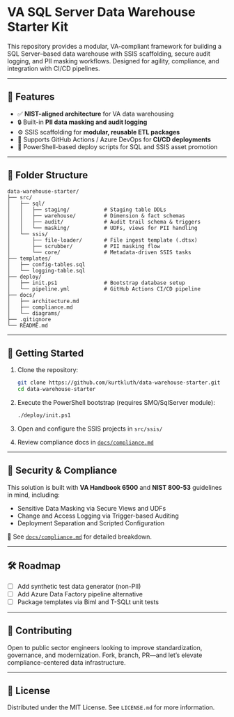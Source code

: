 # VA SQL Server Data Warehouse Starter Kit

This repository provides a modular, VA-compliant framework for building a SQL Server–based data warehouse with SSIS scaffolding, secure audit logging, and PII masking workflows. Designed for agility, compliance, and integration with CI/CD pipelines.

---

## 🧱 Features

- ✅ **NIST-aligned architecture** for VA data warehousing
- 🔒 Built-in **PII data masking and audit logging**
- ⚙️ SSIS scaffolding for **modular, reusable ETL packages**
- 🚀 Supports GitHub Actions / Azure DevOps for **CI/CD deployments**
- 🧭 PowerShell-based deploy scripts for SQL and SSIS asset promotion

---

## 📁 Folder Structure

```
data-warehouse-starter/
├── src/
│   ├── sql/
│   │   ├── staging/           # Staging table DDLs
│   │   ├── warehouse/         # Dimension & fact schemas
│   │   ├── audit/             # Audit trail schema & triggers
│   │   └── masking/           # UDFs, views for PII handling
│   └── ssis/
│       ├── file-loader/       # File ingest template (.dtsx)
│       ├── scrubber/          # PII masking flow
│       └── core/              # Metadata-driven SSIS tasks
├── templates/
│   ├── config-tables.sql
│   └── logging-table.sql
├── deploy/
│   ├── init.ps1               # Bootstrap database setup
│   └── pipeline.yml           # GitHub Actions CI/CD pipeline
├── docs/
│   ├── architecture.md
│   ├── compliance.md
│   └── diagrams/
├── .gitignore
└── README.md
```

---

## 🚀 Getting Started

1. Clone the repository:
   ```bash
   git clone https://github.com/kurtkluth/data-warehouse-starter.git
   cd data-warehouse-starter
   ```

2. Execute the PowerShell bootstrap (requires SMO/SqlServer module):
   ```bash
   ./deploy/init.ps1
   ```

3. Open and configure the SSIS projects in `src/ssis/`

4. Review compliance docs in [`docs/compliance.md`](docs/compliance.md)

---

## 🧪 Security & Compliance

This solution is built with **VA Handbook 6500** and **NIST 800-53** guidelines in mind, including:

- Sensitive Data Masking via Secure Views and UDFs
- Change and Access Logging via Trigger-based Auditing
- Deployment Separation and Scripted Configuration

📄 See [`docs/compliance.md`](docs/compliance.md) for detailed breakdown.

---

## 🛠 Roadmap

- [ ] Add synthetic test data generator (non-PII)
- [ ] Add Azure Data Factory pipeline alternative
- [ ] Package templates via Biml and T-SQLt unit tests

---

## 🤝 Contributing

Open to public sector engineers looking to improve standardization, governance, and modernization. Fork, branch, PR—and let’s elevate compliance-centered data infrastructure.

---

## 📝 License

Distributed under the MIT License. See `LICENSE.md` for more information.
```


